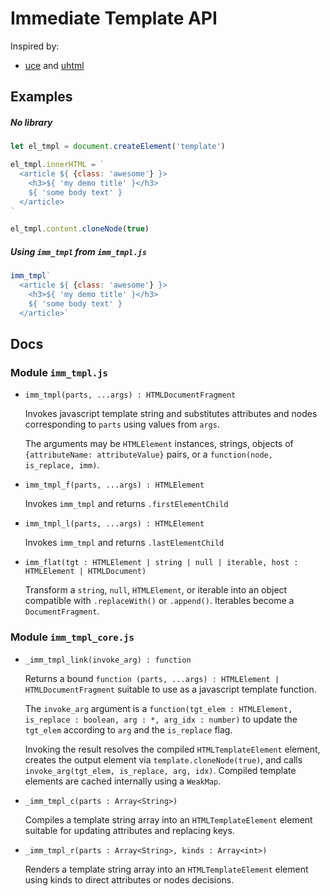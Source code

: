 # Immediate Template API

Inspired by:
- [uce](https://github.com/WebReflection/uce#readme)
  and [uhtml](https://github.com/WebReflection/uhtml#readme)


## Examples

##### No library

```javascript
let el_tmpl = document.createElement('template')

el_tmpl.innerHTML = `
  <article ${ {class: 'awesome'} }>
    <h3>${ 'my demo title' }</h3>
    ${ 'some body text' }
  </article>
`

el_tmpl.content.cloneNode(true)
```

##### Using `imm_tmpl` from `imm_tmpl.js`

```javascript
imm_tmpl`
  <article ${ {class: 'awesome'} }>
    <h3>${ 'my demo title' }</h3>
    ${ 'some body text' }
  </article>`
```

## Docs

### Module `imm_tmpl.js`

- `imm_tmpl(parts, ...args) : HTMLDocumentFragment`

  Invokes javascript template string and substitutes attributes
  and nodes corresponding to `parts` using values from `args`.

  The arguments may be `HTMLElement` instances, strings,
  objects of `{attributeName: attributeValue}` pairs,
  or a `function(node, is_replace, imm)`.

- `imm_tmpl_f(parts, ...args) : HTMLElement`

  Invokes `imm_tmpl` and returns `.firstElementChild`

- `imm_tmpl_l(parts, ...args) : HTMLElement`

  Invokes `imm_tmpl` and returns `.lastElementChild`

- `imm_flat(tgt : HTMLElement | string | null | iterable, host : HTMLElement | HTMLDocument)`

  Transform a `string`, `null`, `HTMLElement`, or iterable into an object compatible with `.replaceWith()` or `.append()`.
  Iterables become a `DocumentFragment`.



### Module `imm_tmpl_core.js`

- `_imm_tmpl_link(invoke_arg) : function`

  Returns a bound `function (parts, ...args) : HTMLElement | HTMLDocumentFragment`
  suitable to use as a javascript template function.

  The `invoke_arg` argument is a `function(tgt_elem : HTMLElement, is_replace : boolean, arg : *, arg_idx : number)`
  to update the `tgt_elem` according to `arg` and the `is_replace` flag.

  Invoking the result resolves the compiled `HTMLTemplateElement` element,
  creates the output element via `template.cloneNode(true)`,
  and calls `invoke_arg(tgt_elem, is_replace, arg, idx)`.
  Compiled template elements are cached internally using a `WeakMap`.


- `_imm_tmpl_c(parts : Array<String>)`

  Compiles a template string array into an `HTMLTemplateElement` element
  suitable for updating attributes and replacing keys.


- `_imm_tmpl_r(parts : Array<String>, kinds : Array<int>)`

  Renders a template string array into an `HTMLTemplateElement` element
  using kinds to direct attributes or nodes decisions.

